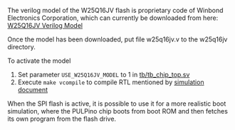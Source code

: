 The verilog model of the W25Q16JV flash is proprietary code of Winbond Electronics Corporation, which can currently be downloaded from here:
[W25Q16JV Verilog Model](https://www.winbond.com/hq/support/documentation/?__locale=en&line=%2Fproduct%2Fcode-storage-flash-memory%2Findex.html&family=%2Fproduct%2Fcode-storage-flash-memory%2Fserial-nor-flash%2Findex.html&category=%2F.categories%2Fresources%2Fverilog-model%2F&pno=W25Q16JV)

Once the model has been downloaded, put file w25q16jv.v to the w25q16jv directory.

To activate the model
1. Set parameter `USE_W25Q16JV_MODEL` to 1 in [tb/tb_chip_top.sv](/tb/tb_chip_top.sv)
1. Execute `make vcompile` to compile RTL mentioned by [simulation document](/SIM.md)

When the SPI flash is active, it is possible to use it for a more realistic boot simulation, where the PULPino chip boots from boot ROM and then 
fetches its own program from the flash drive.
